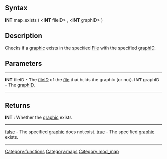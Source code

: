 Syntax
------

**INT** map\_exists ( &lt;**INT** fileID&gt; , &lt;**INT** graphID&gt; )

Description
-----------

Checks if a [graphic](graphic "wikilink") exists in the specified
[File](File "wikilink") with the specified
[graphID](graphID "wikilink").

Parameters
----------

  ----------------- ---------------------------------------------------------------------------------------------------
  **INT** fileID    - The [fileID](fileID "wikilink") of the [file](file "wikilink") that holds the graphic (or not).
  **INT** graphID   - The [graphID](graphID "wikilink").
  ----------------- ---------------------------------------------------------------------------------------------------

Returns
-------

**INT** : Whether the [graphic](graphic "wikilink") exists

  --------------------------- ---------------------------------------------------------------
  [false](false "wikilink")   - The specified [graphic](graphic "wikilink") does not exist.
  [true](true "wikilink")     - The specified [graphic](graphic "wikilink") exists.
  --------------------------- ---------------------------------------------------------------

<Category:functions> <Category:maps> <Category:mod_map>
